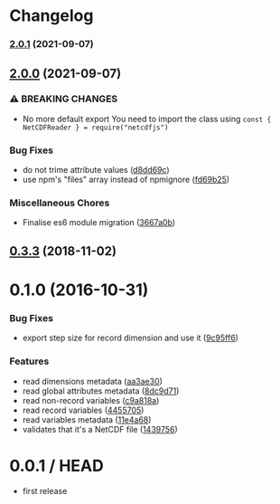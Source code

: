# Changelog

### [2.0.1](https://github.com/cheminfo/netcdfjs/compare/v2.0.0...v2.0.1) (2021-09-07)

## [2.0.0](https://github.com/cheminfo/netcdfjs/compare/v0.7.0...v2.0.0) (2021-09-07)


### ⚠ BREAKING CHANGES

* No more default export
You need to import the class using `const { NetCDFReader } = require("netcdfjs")`

### Bug Fixes

* do not trime attribute values ([d8dd69c](https://github.com/cheminfo/netcdfjs/commit/d8dd69c6582a7372630fb991e537e2dbff1da68b))
* use npm's "files" array instead of npmignore ([fd69b25](https://github.com/cheminfo/netcdfjs/commit/fd69b2575103c4cc16a91472c702a8716115066c))


### Miscellaneous Chores

* Finalise es6 module migration ([3667a0b](https://github.com/cheminfo/netcdfjs/commit/3667a0b6be1c1ab444e46b620f38234dcac5c87c))

<a name="0.3.3"></a>
## [0.3.3](https://github.com/cheminfo-js/netcdfjs/compare/v0.3.2...v0.3.3) (2018-11-02)



<a name="0.1.0"></a>
# 0.1.0 (2016-10-31)


### Bug Fixes

* export step size for record dimension and use it ([9c95ff6](https://github.com/cheminfo-js/netcdfjs/commit/9c95ff6))


### Features

* read dimensions metadata ([aa3ae30](https://github.com/cheminfo-js/netcdfjs/commit/aa3ae30))
* read global attributes metadata ([8dc9d71](https://github.com/cheminfo-js/netcdfjs/commit/8dc9d71))
* read non-record variables ([c9a818a](https://github.com/cheminfo-js/netcdfjs/commit/c9a818a))
* read record variables ([4455705](https://github.com/cheminfo-js/netcdfjs/commit/4455705))
* read variables metadata ([11e4a68](https://github.com/cheminfo-js/netcdfjs/commit/11e4a68))
* validates that it's a NetCDF file ([1439756](https://github.com/cheminfo-js/netcdfjs/commit/1439756))



0.0.1 / HEAD
============

* first release

